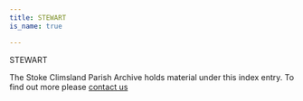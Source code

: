 ```yaml
---
title: STEWART
is_name: true

---
```


STEWART


The Stoke Climsland Parish Archive holds material under this index entry. To find out more please [contact us](/contact/)
